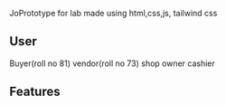 JoPrototype for lab made using html,css,js, tailwind css

## User
Buyer(roll no 81)
vendor(roll no 73)
shop owner 
cashier 
## Features 
